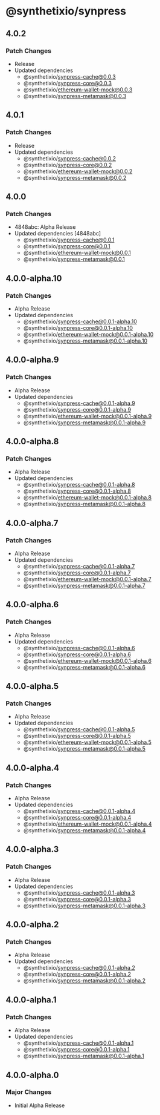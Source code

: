 # @synthetixio/synpress

## 4.0.2

### Patch Changes

- Release
- Updated dependencies
  - @synthetixio/synpress-cache@0.0.3
  - @synthetixio/synpress-core@0.0.3
  - @synthetixio/ethereum-wallet-mock@0.0.3
  - @synthetixio/synpress-metamask@0.0.3

## 4.0.1

### Patch Changes

- Release
- Updated dependencies
  - @synthetixio/synpress-cache@0.0.2
  - @synthetixio/synpress-core@0.0.2
  - @synthetixio/ethereum-wallet-mock@0.0.2
  - @synthetixio/synpress-metamask@0.0.2

## 4.0.0

### Patch Changes

- 4848abc: Alpha Release
- Updated dependencies [4848abc]
  - @synthetixio/synpress-cache@0.0.1
  - @synthetixio/synpress-core@0.0.1
  - @synthetixio/ethereum-wallet-mock@0.0.1
  - @synthetixio/synpress-metamask@0.0.1

## 4.0.0-alpha.10

### Patch Changes

- Alpha Release
- Updated dependencies
  - @synthetixio/synpress-cache@0.0.1-alpha.10
  - @synthetixio/synpress-core@0.0.1-alpha.10
  - @synthetixio/ethereum-wallet-mock@0.0.1-alpha.10
  - @synthetixio/synpress-metamask@0.0.1-alpha.10

## 4.0.0-alpha.9

### Patch Changes

- Alpha Release
- Updated dependencies
  - @synthetixio/synpress-cache@0.0.1-alpha.9
  - @synthetixio/synpress-core@0.0.1-alpha.9
  - @synthetixio/ethereum-wallet-mock@0.0.1-alpha.9
  - @synthetixio/synpress-metamask@0.0.1-alpha.9

## 4.0.0-alpha.8

### Patch Changes

- Alpha Release
- Updated dependencies
  - @synthetixio/synpress-cache@0.0.1-alpha.8
  - @synthetixio/synpress-core@0.0.1-alpha.8
  - @synthetixio/ethereum-wallet-mock@0.0.1-alpha.8
  - @synthetixio/synpress-metamask@0.0.1-alpha.8

## 4.0.0-alpha.7

### Patch Changes

- Alpha Release
- Updated dependencies
  - @synthetixio/synpress-cache@0.0.1-alpha.7
  - @synthetixio/synpress-core@0.0.1-alpha.7
  - @synthetixio/ethereum-wallet-mock@0.0.1-alpha.7
  - @synthetixio/synpress-metamask@0.0.1-alpha.7

## 4.0.0-alpha.6

### Patch Changes

- Alpha Release
- Updated dependencies
  - @synthetixio/synpress-cache@0.0.1-alpha.6
  - @synthetixio/synpress-core@0.0.1-alpha.6
  - @synthetixio/ethereum-wallet-mock@0.0.1-alpha.6
  - @synthetixio/synpress-metamask@0.0.1-alpha.6

## 4.0.0-alpha.5

### Patch Changes

- Alpha Release
- Updated dependencies
  - @synthetixio/synpress-cache@0.0.1-alpha.5
  - @synthetixio/synpress-core@0.0.1-alpha.5
  - @synthetixio/ethereum-wallet-mock@0.0.1-alpha.5
  - @synthetixio/synpress-metamask@0.0.1-alpha.5

## 4.0.0-alpha.4

### Patch Changes

- Alpha Release
- Updated dependencies
  - @synthetixio/synpress-cache@0.0.1-alpha.4
  - @synthetixio/synpress-core@0.0.1-alpha.4
  - @synthetixio/ethereum-wallet-mock@0.0.1-alpha.4
  - @synthetixio/synpress-metamask@0.0.1-alpha.4

## 4.0.0-alpha.3

### Patch Changes

- Alpha Release
- Updated dependencies
  - @synthetixio/synpress-cache@0.0.1-alpha.3
  - @synthetixio/synpress-core@0.0.1-alpha.3
  - @synthetixio/synpress-metamask@0.0.1-alpha.3

## 4.0.0-alpha.2

### Patch Changes

- Alpha Release
- Updated dependencies
  - @synthetixio/synpress-cache@0.0.1-alpha.2
  - @synthetixio/synpress-core@0.0.1-alpha.2
  - @synthetixio/synpress-metamask@0.0.1-alpha.2

## 4.0.0-alpha.1

### Patch Changes

- Alpha Release
- Updated dependencies
  - @synthetixio/synpress-cache@0.0.1-alpha.1
  - @synthetixio/synpress-core@0.0.1-alpha.1
  - @synthetixio/synpress-metamask@0.0.1-alpha.1

## 4.0.0-alpha.0

### Major Changes

- Initial Alpha Release
